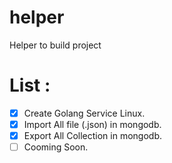 # helper
Helper to build project

# List :
- [x] Create Golang Service Linux.
- [x] Import All file (.json) in mongodb.
- [x] Export All Collection in mongodb.
- [ ] Cooming Soon.
